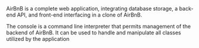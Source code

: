 AirBnB is a complete web application, integrating database storage, a back-end API, and front-end interfacing in a clone of AirBnB.

The console is a command line interpreter that permits management of the backend of AirBnB. It can be used to handle and manipulate all classes utilized by the application

